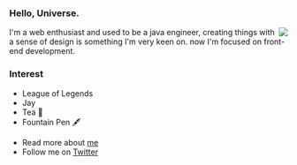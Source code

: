 ### Hello, Universe. 

<img align="right" src="https://github-readme-stats.vercel.app/api?username=LastWhisperzzz&show_icons=true&icon_color=CE1D2D&text_color=718096&bg_color=ffffff&hide_title=true" />

I'm a web enthusiast and used to be a java engineer,
creating things with a sense of design is something I'm very keen on.
now I'm focused on front-end development.

### Interest
* League of Legends
* Jay
* Tea 🍵
* Fountain Pen 🖋️

- Read more about [me](http://lastwhisper.net)
- Follow me on [Twitter](https://twitter.com/LastWhisperzzz)



